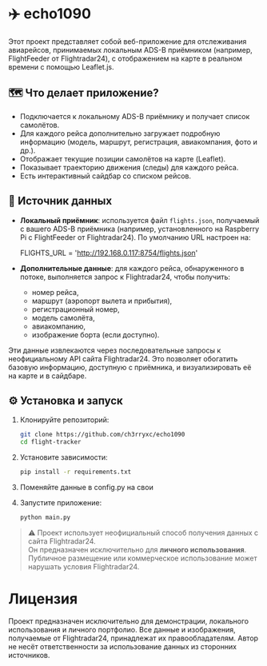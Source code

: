 # ✈️ echo1090

Этот проект представляет собой веб-приложение для отслеживания авиарейсов, принимаемых локальным ADS-B приёмником (например, FlightFeeder от Flightradar24), с отображением на карте в реальном времени с помощью Leaflet.js.

## 🗺️ Что делает приложение?

- Подключается к локальному ADS-B приёмнику и получает список самолётов.
- Для каждого рейса дополнительно загружает подробную информацию (модель, маршрут, регистрация, авиакомпания, фото и др.).
- Отображает текущие позиции самолётов на карте (Leaflet).
- Показывает траекторию движения (следы) для каждого рейса.
- Есть интерактивный сайдбар со списком рейсов.

## 📡 Источник данных

- **Локальный приёмник**: используется файл `flights.json`, получаемый с вашего ADS-B приёмника (например, установленного на Raspberry Pi с FlightFeeder от Flightradar24). По умолчанию URL настроен на:

  FLIGHTS_URL = 'http://192.168.0.117:8754/flights.json'

- **Дополнительные данные**: для каждого рейса, обнаруженного в потоке, выполняется запрос к Flightradar24, чтобы получить:
  - номер рейса,
  - маршрут (аэропорт вылета и прибытия),
  - регистрационный номер,
  - модель самолёта,
  - авиакомпанию,
  - изображение борта (если доступно).

Эти данные извлекаются через последовательные запросы к неофициальному API сайта Flightradar24. Это позволяет обогатить базовую информацию, доступную с приёмника, и визуализировать её на карте и в сайдбаре.

## ⚙️ Установка и запуск

1. Клонируйте репозиторий:

   ```bash
   git clone https://github.com/ch3rryxc/echo1090
   cd flight-tracker
   ```

2. Установите зависимости:

   ```bash
   pip install -r requirements.txt
   ```

3. Поменяйте данные в config.py на свои
4. Запустите приложение:

   ```bash
   python main.py
   ```
   

> ⚠️ Проект использует неофициальный способ получения данных с сайта Flightradar24.  
> Он предназначен исключительно для **личного использования**.  
> Публичное размещение или коммерческое использование может нарушать условия Flightradar24.

# Лицензия
Проект предназначен исключительно для демонстрации, локального использования и личного портфолио. Все данные и изображения, получаемые от Flightradar24, принадлежат их правообладателям. Автор не несёт ответственности за использование данных из сторонних источников.

